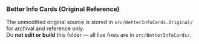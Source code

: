 ### Better Info Cards (Original Reference)
The unmodified original source is stored in `src/BetterInfoCards.Original/`
for archival and reference only.  
Do **not edit or build** this folder — all live fixes are in `src/BetterInfoCards/`.
